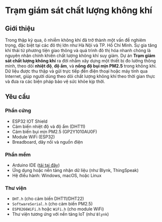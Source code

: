 # Trạm giám sát chất lượng không khí

## Giới thiệu
Trong thập kỷ qua, ô nhiễm không khí đã trở thành một vấn đề nghiêm trọng, đặc biệt tại các đô thị lớn như Hà Nội và TP. Hồ Chí Minh. Sự gia tăng khí thải từ phương tiện giao thông và quá trình đô thị hóa nhanh chóng là nguyên nhân chính khiến chất lượng không khí suy giảm. Dự án **Trạm giám sát chất lượng không khí** ra đời nhằm xây dựng một thiết bị đo lường thông minh, theo dõi **nhiệt độ**, **độ ẩm**, và **nồng độ bụi mịn PM2.5** trong không khí. Dữ liệu được thu thập và gửi trực tiếp đến điện thoại hoặc máy tính qua Internet, giúp người dùng theo dõi chất lượng không khí theo thời gian thực và đưa ra các biện pháp bảo vệ sức khỏe kịp thời.

## Yêu cầu
### Phần cứng
- ESP32 IOT Shield
- Cảm biến nhiệt độ và độ ẩm (DHT11)
- Cảm biến bụi mịn PM2.5 (GP2Y1010AU0F)
- Module WiFi (ESP32)
- Breadboard, dây nối và nguồn điện

### Phần mềm
- Arduino IDE ([tải tại đây](https://www.arduino.cc/en/software))
- Ứng dụng hoặc nền tảng nhận dữ liệu (như Blynk, ThingSpeak)
- Hệ điều hành: Windows, macOS, hoặc Linux

### Thư viện
- `DHT.h` (cho cảm biến DHT11/DHT22)
- `SoftwareSerial.h` (cho cảm biến PM2.5)
- `ESP8266WiFi.h` hoặc `WiFi.h` (cho module WiFi)
- Thư viện tương ứng với nền tảng IoT (như `Blynk`)